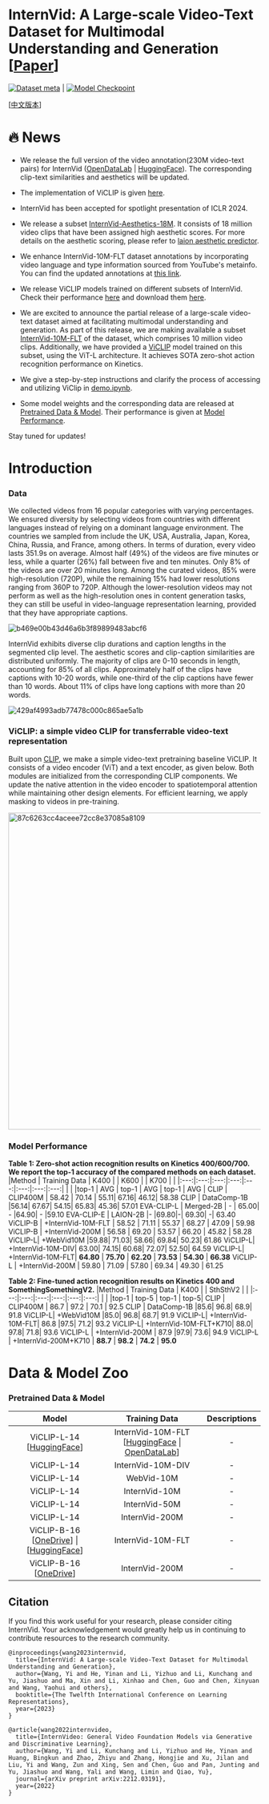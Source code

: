 # InternVid: A Large-scale Video-Text Dataset for Multimodal Understanding and Generation \[[Paper](https://arxiv.org/pdf/2307.06942.pdf)\]

[![Dataset meta](https://img.shields.io/badge/%F0%9F%A4%97%20InternVid-Dataset-blue)](https://huggingface.co/datasets/OpenGVLab/InternVid) | [![Model Checkpoint](https://img.shields.io/badge/%F0%9F%A4%97%20ViCLIP-Model-purple)](https://huggingface.co/OpenGVLab/ViCLIP)

\[[中文版本](README_CN.md)\]

# :fire: News
- We release the full version of the video annotation(230M video-text pairs) for InternVid ([OpenDataLab](https://opendatalab.com/shepshep/InternVidFull) | [HuggingFace](https://huggingface.co/datasets/OpenGVLab/InternVid-Full)). The corresponding clip-text similarities and aesthetics will be updated.

- The implementation of ViCLIP is given [here](https://github.com/OpenGVLab/InternVideo/tree/main/InternVideo1/Pretrain/ViCLIP).

- InternVid has been accepted for spotlight presentation of ICLR 2024.

- We release a subset [InternVid-Aesthetics-18M](https://huggingface.co/datasets/OpenGVLab/InternVid/viewer/InternVid-10M/AES). It consists of 18 million video clips that have been assigned high aesthetic scores. For more details on the aesthetic scoring, please refer to [laion aesthetic predictor](https://github.com/LAION-AI/aesthetic-predictor).

- We enhance InternVid-10M-FLT dataset annotations by incorporating video language and type information sourced from YouTube's metainfo. You can find the updated annotations at [this link](https://huggingface.co/datasets/OpenGVLab/InternVid-10M-FLT-INFO).

- We release ViCLIP models trained on different subsets of InternVid. Check their performance [here](#model-performance) and download them [here](#pretrained-data--model).

- We are excited to announce the partial release of a large-scale video-text dataset aimed at facilitating multimodal understanding and generation. As part of this release, we are making available a subset [InternVid-10M-FLT](https://huggingface.co/datasets/OpenGVLab/InternVid) of the dataset, which comprises 10 million video clips. Additionally, we have provided a [ViCLIP](https://huggingface.co/OpenGVLab/ViCLIP) model trained on this subset, using the ViT-L architecture. It achieves SOTA zero-shot action recognition performance on Kinetics.

- We give a step-by-step instructions and clarify the process of accessing and utilizing ViClip in [demo.ipynb](https://github.com/OpenGVLab/InternVideo/blob/main/Data/InternVid/demo.ipynb).

- Some model weights and the corresponding data are released at [Pretrained Data & Model](#pretrained-data--model). Their performance is given at [Model Performance](#model-performance).

Stay tuned for updates!

# Introduction

### Data

We collected videos from 16 popular categories with varying percentages. We ensured diversity by selecting videos from countries with different languages instead of relying on a dominant language environment. The countries we sampled from include the UK, USA, Australia, Japan, Korea, China, Russia, and France, among others. In terms of duration, every video lasts 351.9s on average. Almost half (49%) of the videos are five minutes or less, while a quarter (26%) fall between five and ten minutes. Only 8% of the videos are over 20 minutes long. Among the curated videos, 85% were high-resolution (720P), while the remaining 15% had lower resolutions ranging from 360P to 720P. Although the lower-resolution videos may not perform as well as the high-resolution ones in content generation tasks, they can still be useful in video-language representation learning, provided that they have appropriate captions.

![b469e00b43d46a6b3f89899483abcf6](https://github.com/OpenGVLab/InternVideo/assets/43169235/7d6aca7d-362a-425d-9ef2-ec0189491b52)

InternVid exhibits diverse clip durations and caption lengths in the segmented clip level. The aesthetic scores and clip-caption similarities are distributed uniformly. The majority of clips are 0-10 seconds in length, accounting for 85% of all clips. Approximately half of the clips have captions with 10-20 words, while one-third of the clip captions have fewer than 10 words. About 11% of clips have long captions with more than 20 words.

![429af4993adb77478c000c865ae5a1b](https://github.com/OpenGVLab/InternVideo/assets/43169235/f64588c3-81e8-43de-b771-46500474d2ff)

### ViCLIP: a simple video CLIP for transferrable video-text representation

Built upon <a href="https://github.com/openai/CLIP">CLIP</a>, we make a simple video-text pretraining baseline ViCLIP. It consists of a video encoder (ViT) and a text encoder, as given below. Both modules are initialized from the corresponding CLIP components. We update the native attention in the video encoder to spatiotemporal attention while maintaining other design elements. For efficient learning, we apply masking to videos in pre-training.

<img width="633" alt="87c6263cc4aceee72cc8e37085a8109" src="https://github.com/OpenGVLab/InternVideo/assets/43169235/1e540a2b-f503-4036-b2a8-ba99401fc5b0">

### Model Performance

**Table 1: Zero-shot action recognition results on Kinetics 400/600/700. We report the top-1 accuracy of the compared methods on each dataset.**
|Method | Training Data | K400 |  | K600 |  | K700 |  |
|:---:|:---:|:---:|:---:|:---:|:---:|:---:|:---:|
| | |top-1 | AVG | top-1 | AVG | top-1 | AVG |
CLIP |	CLIP400M | 58.42 | 70.14 |	55.11|	67.16|	46.12|	58.38
CLIP |	DataComp-1B	|56.14|	67.67|	54.15|	65.83|	45.36|	57.01
EVA-CLIP-L |	Merged-2B |	- |	65.00|	-	|64.90|	-	|59.10
EVA-CLIP-E |	LAION-2B	|-	|69.80|-|	69.30|	-|	63.40
ViCLIP-B | +InternVid-10M-FLT | 58.52 | 71.11 | 55.37 | 68.27 | 47.09 | 59.98 
ViCLIP-B | +InternVid-200M | 56.58 | 69.20 | 53.57 | 66.20 | 45.82 | 58.28 
ViCLIP-L|	+WebVid10M	|59.88|	71.03|	58.66|	69.84|	50.23|	61.86
ViCLIP-L|	+InternVid-10M-DIV|	63.00|	74.15|	60.68|	72.07|	52.50|	64.59
ViCLIP-L|	+InternVid-10M-FLT|	**64.80** |	**75.70** | **62.20** | **73.53** | **54.30** | **66.38**
ViCLIP-L | +InternVid-200M | 59.80 | 71.09 | 57.80 | 69.34 | 49.30 | 61.25 

**Table 2: Fine-tuned action recognition results on Kinetics 400 and SomethingSomethingV2.**
|Method | Training Data | K400 |  | SthSthV2 |  |
|:---:|:---:|:---:|:---:|:---:|:---:|
| | |top-1 | top-5 | top-1 | top-5|
CLIP |	CLIP400M | 86.7 | 97.2 | 70.1 | 92.5
CLIP |	DataComp-1B	|85.6| 96.8| 68.9| 91.8
ViCLIP-L|	+WebVid10M	|85.0| 96.8| 68.7| 91.9
ViCLIP-L|	+InternVid-10M-FLT|	86.8 |97.5| 71.2| 93.2
ViCLIP-L|	+InternVid-10M-FLT+K710|	88.0| 97.8| 71.8| 93.6
ViCLIP-L | +InternVid-200M | 87.9 |97.9| 73.6| 94.9
ViCLIP-L | +InternVid-200M+K710 | **88.7** | **98.2** | **74.2** | **95.0**

# Data & Model Zoo

### Pretrained Data & Model
<div>

|      Model      |   Training Data   |                                               Descriptions                                                |
| :-----------------: | :----------------------: | :---------------------------------------------------------------------------------------------------: |
| ViCLIP-L-14 \[[HuggingFace](https://huggingface.co/OpenGVLab/ViCLIP-L-14-hf)\] | InternVid-10M-FLT \[[HuggingFace](https://huggingface.co/datasets/OpenGVLab/InternVid) \| [OpenDataLab](https://opendatalab.com/shepshep/InternVid)\] |   - |
| ViCLIP-L-14  | InternVid-10M-DIV  |   - |
| ViCLIP-L-14  | WebVid-10M  |   - |
| ViCLIP-L-14 | InternVid-10M  |   - |
| ViCLIP-L-14 | InternVid-50M  |   - |
| ViCLIP-L-14 | InternVid-200M  |   - |
| ViCLIP-B-16 \[[OneDrive](https://pjlab-my.sharepoint.cn/:u:/g/personal/wangyi_pjlab_org_cn/EY6ac22ZVzJLm1-wm_9gPaMBm5MFg36GKTxlkwTemgmKzQ?e=mH6u6A)\] \| \[[HuggingFace](https://huggingface.co/OpenGVLab/ViCLIP-B-16-hf)\] | InternVid-10M-FLT  |   - |
| ViCLIP-B-16 \[[OneDrive](https://pjlab-my.sharepoint.cn/:u:/g/personal/wangyi_pjlab_org_cn/EVGBg6kq4M1MjbeSdqiXsaMBaBduhR7CQCT11JR4edmZ8Q?e=ILtTfM)\] | InternVid-200M  |   - |
</div>


## Citation

If you find this work useful for your research, please consider citing InternVid. Your acknowledgement would greatly help us in continuing to contribute resources to the research community.

```
@inproceedings{wang2023internvid,
  title={InternVid: A Large-scale Video-Text Dataset for Multimodal Understanding and Generation},
  author={Wang, Yi and He, Yinan and Li, Yizhuo and Li, Kunchang and Yu, Jiashuo and Ma, Xin and Li, Xinhao and Chen, Guo and Chen, Xinyuan and Wang, Yaohui and others},
  booktitle={The Twelfth International Conference on Learning Representations},
  year={2023}
}

@article{wang2022internvideo,
  title={InternVideo: General Video Foundation Models via Generative and Discriminative Learning},
  author={Wang, Yi and Li, Kunchang and Li, Yizhuo and He, Yinan and Huang, Bingkun and Zhao, Zhiyu and Zhang, Hongjie and Xu, Jilan and Liu, Yi and Wang, Zun and Xing, Sen and Chen, Guo and Pan, Junting and Yu, Jiashuo and Wang, Yali and Wang, Limin and Qiao, Yu},
  journal={arXiv preprint arXiv:2212.03191},
  year={2022}
}
```
